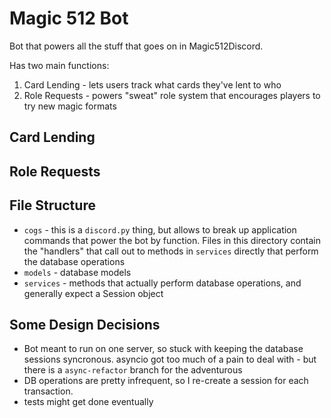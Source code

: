 # Magic 512 Bot

Bot that powers all the stuff that goes on in Magic512Discord.

Has two main functions:
1. Card Lending - lets users track what cards they've lent to who
2. Role Requests - powers "sweat" role system that encourages players to try new magic formats

## Card Lending

## Role Requests

## File Structure

- `cogs` - this is a `discord.py` thing, but allows to break up application commands that power the bot by function. Files in this directory contain the "handlers" that call out to methods in `services` directly that perform the database operations
- `models` - database models
- `services` - methods that actually perform database operations, and generally expect a Session object

## Some Design Decisions
- Bot meant to run on one server, so stuck with keeping the database sessions syncronous. asyncio got too much of a pain to deal with - but there is a `async-refactor` branch for the adventurous
- DB operations are pretty infrequent, so I re-create a session for each transaction.
- tests might get done eventually
